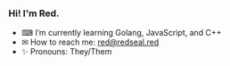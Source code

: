 ### Hi!  I'm Red.

<!--
**RedSeal9/RedSeal9** is a ✨ _special_ ✨ repository because its `README.md` (this file) appears on your GitHub profile.
-->

- ⌨ I’m currently learning Golang, JavaScript, and C++
- ✉ How to reach me: red@redseal.red
- ✨ Pronouns: They/Them
